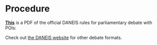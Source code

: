 # Procedure

[**This**](Parli_Rules-POIs.pdf) is a PDF of the official DANEIS rules for parliamentary debate with POIs:

Check out [the DANEIS website](http://daneis.org/wordpress/?page_id=31) for other debate formats.
